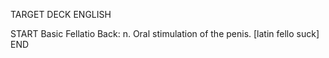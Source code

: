 TARGET DECK
ENGLISH

START
Basic
Fellatio
Back: n. Oral stimulation of the penis. [latin fello suck]
END
